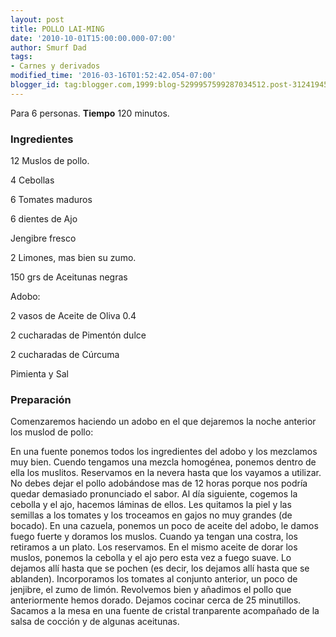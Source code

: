 ```yaml
---
layout: post
title: POLLO LAI-MING
date: '2010-10-01T15:00:00.000-07:00'
author: Smurf Dad
tags:
- Carnes y derivados
modified_time: '2016-03-16T01:52:42.054-07:00'
blogger_id: tag:blogger.com,1999:blog-5299957599287034512.post-3124194559775876178
---
```


Para 6 personas.
<b>Tiempo</b> 120 minutos.

<h3>Ingredientes</h3>

12 Muslos de pollo.

4 Cebollas

6 Tomates maduros

6 dientes de Ajo

Jengibre fresco

2 Limones, mas bien su zumo.

150 grs de Aceitunas negras

Adobo:

2 vasos de Aceite de Oliva 0.4

2 cucharadas de Pimentón dulce

2 cucharadas de Cúrcuma

Pimienta y Sal

<h3>Preparación</h3>

Comenzaremos haciendo un adobo en el que dejaremos la noche anterior los muslod de pollo:

En una fuente ponemos todos los ingredientes del adobo y los mezclamos muy bien. Cuendo tengamos una mezcla homogénea, ponemos dentro de ella los muslitos. Reservamos en la nevera hasta que los vayamos a utilizar. No debes dejar el pollo adobándose mas de 12 horas porque nos podría quedar demasiado pronunciado el sabor. Al día siguiente, cogemos la cebolla y el ajo, hacemos láminas de ellos. Les quitamos la piel y las semillas a los tomates y los troceamos en gajos no muy grandes (de bocado). En una cazuela, ponemos un poco de aceite del adobo, le damos fuego fuerte y doramos los muslos. Cuando ya tengan una costra, los retiramos a un plato. Los reservamos. En el mismo aceite de dorar los muslos, ponemos la cebolla y el ajo pero esta vez a fuego suave. Lo dejamos allí hasta que se pochen (es decir, los dejamos allí hasta que se ablanden). Incorporamos los tomates al conjunto anterior, un poco de jenjibre, el zumo de limón. Revolvemos bien y añadimos el pollo que anteriormente hemos dorado. Dejamos cocinar cerca de 25 minutillos. Sacamos a la mesa en una fuente de cristal tranparente acompañado de la salsa de cocción y de algunas aceitunas.

